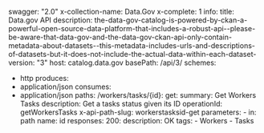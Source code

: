 swagger: "2.0"
x-collection-name: Data.Gov
x-complete: 1
info:
  title: Data.gov API
  description: the-data-gov-catalog-is-powered-by-ckan-a-powerful-open-source-data-platform-that-includes-a-robust-api--please-be-aware-that-data-gov-and-the-data-gov-ckan-api-only-contain-metadata-about-datasets--this-metadata-includes-urls-and-descriptions-of-datasets-but-it-does-not-include-the-actual-data-within-each-dataset-
  version: "3"
host: catalog.data.gov
basePath: /api/3/
schemes:
- http
produces:
- application/json
consumes:
- application/json
paths:
  /workers/tasks/{id}:
    get:
      summary: Get Workers Tasks
      description: Get a tasks status given its ID
      operationId: getWorkersTasks
      x-api-path-slug: workerstasksid-get
      parameters:
      - in: path
        name: id
      responses:
        200:
          description: OK
      tags:
      - Workers
      - Tasks